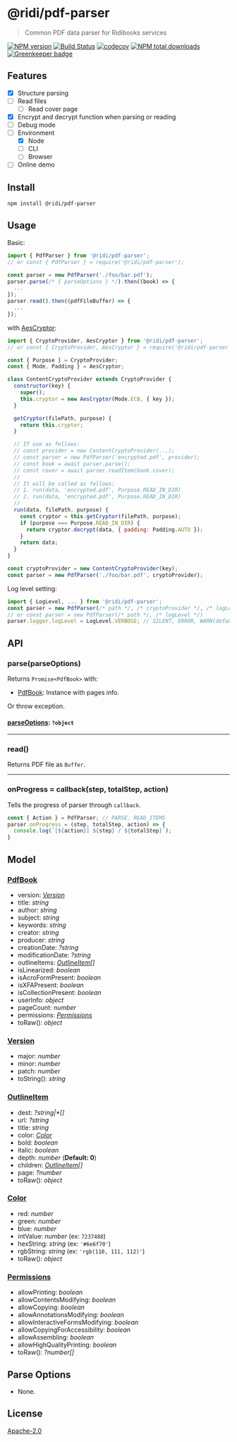 # @ridi/pdf-parser

> Common PDF data parser for Ridibooks services

[![NPM version](https://badge.fury.io/js/%40ridi%2Fpdf-parser.svg)](https://badge.fury.io/js/%40ridi%2Fpdf-parser)
[![Build Status](https://travis-ci.org/ridi/content-parser.svg?branch=master)](https://travis-ci.org/ridi/content-parser)
[![codecov](https://codecov.io/gh/ridi/content-parser/branch/master/graph/badge.svg)](https://codecov.io/gh/ridi/content-parser)
[![NPM total downloads](https://img.shields.io/npm/dt/%40ridi%2Fpdf-parser.svg)](https://npm.im/%40ridi%2Fpdf-parser)
[![Greenkeeper badge](https://badges.greenkeeper.io/ridi/content-parser.svg)](https://greenkeeper.io/)

## Features

- [x] Structure parsing
- [ ] Read files
  - [ ] Read cover page
- [x] Encrypt and decrypt function when parsing or reading
- [ ] Debug mode
- [ ] Environment
  - [x] Node
  - [ ] CLI
  - [ ] Browser
- [ ] Online demo

## Install

```bash
npm install @ridi/pdf-parser
```

## Usage

Basic:

```js
import { PdfParser } from '@ridi/pdf-parser';
// or const { PdfParser } = require('@ridi/pdf-parser');

const parser = new PdfParser('./foo/bar.pdf');
parser.parse(/* { parseOptions } */).then((book) => {
  ...
});
parser.read().then((pdfFileBuffer) => {
  ...
});
```

with [AesCryptor](https://github.com/ridi/content-parser/blob/master/src/cryptor/AesCryptor.js):

```js
import { CryptoProvider, AesCryptor } from '@ridi/pdf-parser';
// or const { CryptoProvider, AesCryptor } = require('@ridi/pdf-parser');

const { Purpose } = CryptoProvider;
const { Mode, Padding } = AesCryptor;

class ContentCryptoProvider extends CryptoProvider {
  constructor(key) {
    super();
    this.cryptor = new AesCryptor(Mode.ECB, { key });
  }

  getCryptor(filePath, purpose) {
    return this.cryptor;
  }

  // If use as follows:
  // const provider = new ContentCryptoProvider(...);
  // const parser = new PdfParser('encrypted.pdf', provider);
  // const book = await parser.parse();
  // const cover = await parser.readItem(book.cover);
  //
  // It will be called as follows:
  // 1. run(data, 'encrypted.pdf', Purpose.READ_IN_DIR)
  // 2. run(data, 'encrypted.pdf', Purpose.READ_IN_DIR)
  //
  run(data, filePath, purpose) {
    const cryptor = this.getCryptor(filePath, purpose);
    if (purpose === Purpose.READ_IN_DIR) {
      return cryptor.decrypt(data, { padding: Padding.AUTO });
    }
    return data;
  }
}

const cryptoProvider = new ContentCryptoProvider(key);
const parser = new PdfParser('./foo/bar.pdf', cryptoProvider);
```

Log level setting:

```js
import { LogLevel, ... } from '@ridi/pdf-parser';
const parser = new PdfParser(/* path */, /* cryptoProvider */, /* logLevel */)
// or const parser = new PdfParser(/* path */, /* logLevel */)
parser.logger.logLevel = LogLevel.VERBOSE; // SILENT, ERROR, WARN(default), INFO, DEBUG, VERBOSE
```

## API

### parse(parseOptions)

Returns `Promise<PdfBook>` with:

- [PdfBook](#book): Instance with pages info.

Or throw exception.

#### [parseOptions](#parseOptions): `?object`

---

### read()

Returns PDF file as `Buffer`.

---

### onProgress = callback(step, totalStep, action)

Tells the progress of parser through `callback`.

```js
const { Action } = PdfParser; // PARSE, READ_ITEMS
parser.onProgress = (step, totalStep, action) => {
  console.log(`[${action}] ${step} / ${totalStep}`);
}
```

## Model

<a id="book"></a>

### [PdfBook](./src/model/Book.js)

- version: *[Version](#version)*
- title: *string*
- author: *string*
- subject: *string*
- keywords: *string*
- creator: *string*
- producer: *string*
- creationDate: *?string*
- modificationDate: *?string*
- outlineItems: *[OutlineItem](#outlineItem)[]*
- isLinearized: *boolean*
- isAcroFormPresent: *boolean*
- isXFAPresent: *boolean*
- isCollectionPresent: *boolean*
- userInfo: *object*
- pageCount: *number*
- permissions: *[Permissions](#permissions)*
- toRaw(): *object*

<a id="version"></a>

### [Version](../parser-core/src/Version.js)

- major: *number*
- minor: *number*
- patch: *number*
- toString(): *string*

<a id="outlineItem"></a>

### [OutlineItem](./src/model/OutlineItem.js)

- dest: *?string|\*[]*
- url: *?string*
- title: *string*
- color: *[Color](#color)*
- bold: *boolean*
- italic: *boolean*
- depth: *number* (**Default: 0**)
- children: *[OutlineItem](#outlineItem)[]*
- page: *?number*
- toRaw(): *object*

<a id="color"></a>

### [Color](../src/model/Color.js)

- red: *number*
- green: *number*
- blue: *number*
- intValue: *number* (ex: `7237488`)
- hexString: *string* (ex: `'#6e6f70'`)
- rgbString: *string* (ex: `'rgb(110, 111, 112)'`)
- toRaw(): *object*

<a id="permissions"></a>

### [Permissions](../src/model/Permissions.js)

- allowPrinting: *boolean*
- allowContentsModifying: *boolean*
- allowCopying: *boolean*
- allowAnnotationsModifying: *boolean*
- allowInteractiveFormsModifying: *boolean*
- allowCopyingForAccessibility: *boolean*
- allowAssembling: *boolean*
- allowHighQualityPrinting: *boolean*
- toRaw(): *?number[]*

<a id="parseOptions"></a>

## Parse Options

* None.

<a id="readOptions"></a>

## License

[Apache-2.0](https://github.com/ridi/content-parser/packages/pdf-parser/LICENSE)

